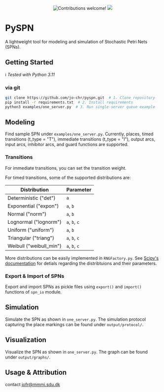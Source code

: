<p align="center">
    <img src="https://img.shields.io/badge/contributions-welcome!-green" alt="Contributions welcome!"/>
    <img src="https://img.shields.io/github/last-commit/jo-chr/spn-simulator?color=blue">
</p>

# PySPN

A lightweight tool for modeling and simulation of Stochastic Petri Nets (SPNs).

## Getting Started

:information_source: *Tested with Python 3.11*

### via git

```bash
git clone https://github.com/jo-chr/pyspn.git  # 1. Clone repository
pip install -r requirements.txt  # 2. Install requirements
python3 examples/one_server.py  # 3. Run single-server queue example
```

## Modeling

Find sample SPN under `examples/one_server.py`. Currently, places, timed transitions (t_type = "T"), immediate transitions (t_type = "I"), output arcs, input arcs, inhibitor arcs, and guard functions are supported.

### Transitions

For immediate transitions, you can set the transition weight.

For timed transitions, some of the supported distributions are:

| Distribution           | Parameter      |
|------------------------|----------------|
| Deterministic ("det")  | `a`            |
| Exponential ("expon")  | `a`, `b`       |
| Normal ("norm")        | `a`, `b`       |
| Lognormal ("lognorm")  | `a`, `b`, `c`  |
| Uniform ("uniform")    | `a`, `b`       |
| Triangular ("triang")  | `a`, `b`, `c`  |
| Weibull ("weibull_min")| `a`, `b`, `c`  |

More distributions can be easily implemented in `RNGFactory.py`. See [Scipy's documentation](https://docs.scipy.org/doc/scipy/reference/stats.html) for detials regarding the distribtuions and their parameters.

### Export & Import of SPNs

Export and import SPNs as pickle files using `export()` and `import()` functions of `spn_io` module.

## Simulation

Simulate the SPN as shown in `one_server.py`. The simulation protocol capturing the place markings can be found under `output/protocol/`.

## Visualization

Visualize the SPN as shown in `one_server.py`. The graph can be found under `output/graphs/`.

## Usage & Attribution

contact jofr@mmmi.sdu.dk


 
